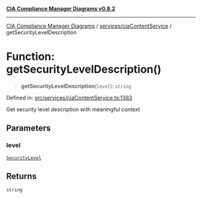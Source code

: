 [**CIA Compliance Manager Diagrams v0.8.2**](../../../README.md)

***

[CIA Compliance Manager Diagrams](../../../modules.md) / [services/ciaContentService](../README.md) / getSecurityLevelDescription

# Function: getSecurityLevelDescription()

> **getSecurityLevelDescription**(`level`): `string`

Defined in: [src/services/ciaContentService.ts:1383](https://github.com/Hack23/cia-compliance-manager/blob/423c5d261c747ade8ca2550e176aa05168b5a31e/src/services/ciaContentService.ts#L1383)

Get security level description with meaningful context

## Parameters

### level

[`SecurityLevel`](../../../types/cia/type-aliases/SecurityLevel.md)

## Returns

`string`
